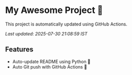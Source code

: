 # My Awesome Project 🚀

This project is automatically updated using GitHub Actions.

_Last updated: 2025-07-30 21:08:59 IST_

## Features
- Auto-update README using Python 🐍
- Auto Git push with GitHub Actions 🤖

